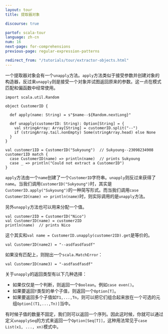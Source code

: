 ```yaml
---
layout: tour
title: 提取器对象

discourse: true

partof: scala-tour
language: zh-cn
num: 16
next-page: for-comprehensions
previous-page: regular-expression-patterns

redirect_from: "/tutorials/tour/extractor-objects.html"
---
```


一个提取器对象会有一个`unapply`方法。`apply`方法类似于接受参数并创建对象的构造器，反过来`unapply`则是接受一个对象并试图返回原来的参数。这一点在模式匹配和偏函数中经常使用。

```tut
import scala.util.Random

object CustomerID {

  def apply(name: String) = s"$name--${Random.nextLong}"

  def unapply(customerID: String): Option[String] = {
    val stringArray: Array[String] = customerID.split("--")
    if (stringArray.tail.nonEmpty) Some(stringArray.head) else None
  }
}

val customer1ID = CustomerID("Sukyoung")  // Sukyoung--23098234908
customer1ID match {
  case CustomerID(name) => println(name)  // prints Sukyoung
  case _ => println("Could not extract a CustomerID")
}
```

`apply`方法由一个`name`创建了一个`CustomerID`字符串。`unapply`则反过来获得了`name`。当我们调用`CustomerID("Sukyoung")`时，其实是`CustomerID.apply("Sukyoung")`的一种简写形式。而当我们调用`case CustomerID(name) => println(name)`时，则实际调用的是`unapply`方法。

另外`unapply`方法也可以用来分配一个值。

```tut
val customer2ID = CustomerID("Nico")
val CustomerID(name) = customer2ID
println(name)  // prints Nico
```

这个其实和`val name = CustomerID.unapply(customer2ID).get`是等价的。

```tut
val CustomerID(name2) = "--asdfasdfasdf"
```

如果没有匹配上，则抛出一个`scala.MatchError`：

```tut:fail
val CustomerID(name3) = "-asdfasdfasdf"
```

关于`unapply`的返回类型有以下几种选择：

* 如果仅仅是一个判断，则返回一个`Boolean`。例如`case even()`。
* 如果要返回`T`类型的单个子值，则返回一个`Option[T]`。
* 如果要返回多个子值如`T1,...,Tn`，则可以把它们组合起来放在一个可选的元组`Option[(T1,...,Tn)]`当中。

有时候子值的数量不固定，我们则可以返回一个序列。因此这时候，你就可以通过定义`unapplySeq`的方式来返回一个`Option[Seq[T]]`，这种用法常见于`case List(x1, ..., xn)`模式中。